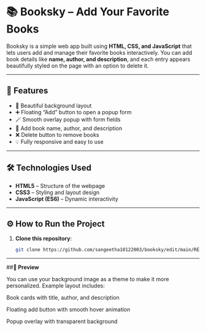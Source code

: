 # 📚 Booksky – Add Your Favorite Books

Booksky is a simple web app built using **HTML, CSS, and JavaScript** that lets users add and manage their favorite books interactively. You can add book details like **name, author, and description**, and each entry appears beautifully styled on the page with an option to delete it.

---

## 🚀 Features

- 🌄 Beautiful background layout  
- ➕ Floating “Add” button to open a popup form  
- 🪄 Smooth overlay popup with form fields  
- 🧾 Add book name, author, and description  
- ❌ Delete button to remove books  
- 💡 Fully responsive and easy to use  

---

## 🛠️ Technologies Used

- **HTML5** – Structure of the webpage  
- **CSS3** – Styling and layout design  
- **JavaScript (ES6)** – Dynamic interactivity  

---



## ⚙️ How to Run the Project

1. **Clone this repository**:
   ```bash
   git clone https://github.com/sangeetha10122003/booksky/edit/main/README.md

---



##**🎨 Preview**

You can use your background image as a theme to make it more personalized.
Example layout includes:

Book cards with title, author, and description

Floating add button with smooth hover animation

Popup overlay with transparent background


